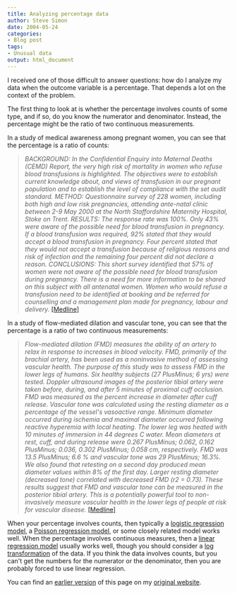 ```yaml
---
title: Analyzing percentage data
author: Steve Simon
date: 2004-05-24
categories:
- Blog post
tags:
- Unusual data
output: html_document
---
```

I received one of those difficult to answer questions: how do I analyze
my data when the outcome variable is a percentage. That depends a lot on
the context of the problem.

The first thing to look at is whether the percentage involves counts of
some type, and if so, do you know the numerator and denominator.
Instead, the percentage might be the ratio of two continuous
measurements.

In a study of medical awareness among pregnant women, you can see that
the percentage is a ratio of counts:

> *BACKGROUND: In the Confidential Enquiry into Maternal Deaths (CEMD)
> Report, the very high risk of mortality in women who refuse blood
> transfusions is highlighted. The objectives were to establish current
> knowledge about, and views of transfusion in our pregnant population
> and to establish the level of compliance with the set audit standard.
> METHOD: Questionnaire survey of 228 women, including both high and low
> risk pregnancies, attending ante-natal clinic between 2-9 May 2000 at
> the North Staffordshire Maternity Hospital, Stoke on Trent. RESULTS:
> The response rate was 100%. Only 43% were aware of the possible need
> for blood transfusion in pregnancy. If a blood transfusion was
> required, 92% stated that they would accept a blood transfusion in
> pregnancy. Four percent stated that they would not accept a
> transfusion because of religious reasons and risk of infection and the
> remaining four percent did not declare a reason. CONCLUSIONS: This
> short survey identified that 57% of women were not aware of the
> possible need for blood transfusion during pregnancy. There is a need
> for more information to be shared on this subject with all antenatal
> women. Women who would refuse a transfusion need to be identified at
> booking and be referred for counselling and a management plan made for
> pregnancy, labour and delivery.*
> [\[Medline\]](http://www.ncbi.nlm.nih.gov/entrez/query.fcgi?cmd=Retrieve&db=pubmed&dopt=Abstract&list_uids=12323080)

In a study of flow-mediated dilation and vascular tone, you can see that
the percentage is a ratio of two continuous measurements:

> *Flow-mediated dilation (FMD) measures the ability of an artery to
> relax in response to increases in blood velocity. FMD, primarily of
> the brachial artery, has been used as a noninvasive method of
> assessing vascular health. The purpose of this study was to assess FMD
> in the lower legs of humans. Six healthy subjects (27 PlusMinus; 6
> yrs) were tested. Doppler ultrasound images of the posterior tibial
> artery were taken before, during, and after 5 minutes of proximal cuff
> occlusion. FMD was measured as the percent increase in diameter after
> cuff release. Vascular tone was calculated using the resting diameter
> as a percentage of the vessel\'s vasoactive range. Minimum diameter
> occurred during ischemia and maximal diameter occurred following
> reactive hyperemia with local heating. The lower leg was heated with
> 10 minutes of immersion in 44 degrees C water. Mean diameters at rest,
> cuff, and during release were 0.267 PlusMinus; 0.062, 0.162 PlusMinus;
> 0.036, 0.302 PlusMinus; 0.058 cm, respectively. FMD was 13.5
> PlusMinus; 6.6 % and vascular tone was 29 PlusMinus; 16.3%. We also
> found that retesting on a second day produced mean diameter values
> within 8% of the first day. Larger resting diameter (decreased tone)
> correlated with decreased FMD (r2 = 0.73). These results suggest that
> FMD and vascular tone can be measured in the posterior tibial artery.
> This is a potentially powerful tool to non-invasively measure vascular
> health in the lower legs of people at risk for vascular disease.*
> [\[Medline\]](http://www.ncbi.nlm.nih.gov/entrez/query.fcgi?cmd=Retrieve&db=pubmed&dopt=Abstract&list_uids=12628021)

When your percentage involves counts, then typically a [logistic
regression model](../model/logistic.asp), a [Poisson regression
model](../model/poisson.asp), or some closely related model works well.
When the percentage involves continuous measures, then a [linear
regression model](../model/linear.asp) usually works well, though you
should consider a [log transformation](../model/log.asp) of the data. If
you think the data involves counts, but you can\'t get the numbers for
the numerator or the denominator, then you are probably forced to use
linear regression.

You can find an [earlier version](http://www.pmean.com/04/percentage.html) of this page on my [original website](http://www.pmean.com/original_site.html).
